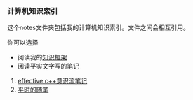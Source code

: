 ### 计算机知识索引

这个notes文件夹包括我的计算机知识索引。文件之间会相互引用。

你可以选择
- 阅读我的[知识框架](https://github.com/bloodycoder/bookCollection/blob/master/notes/root.md)
- 阅读平实文字写的笔记
 1. [effective c++意识流笔记](https://github.com/bloodycoder/bookCollection/blob/master/notes/effective_cpp/readMe.md)
 2. [平时的随笔](https://github.com/bloodycoder/bookCollection/blob/master/notes/effective_cpp/readMe.md)


